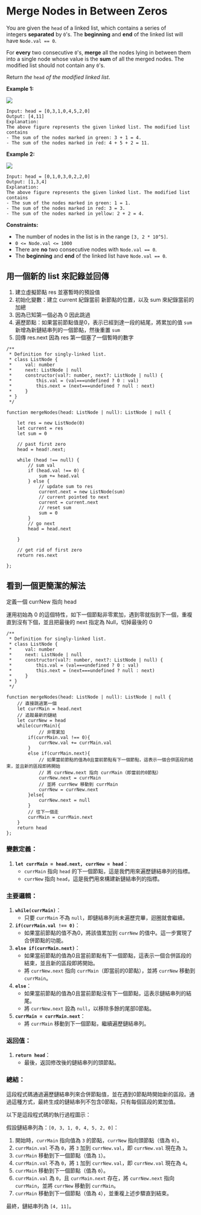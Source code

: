 # **Merge Nodes in Between Zeros**

You are given the `head` of a linked list, which contains a series of integers **separated** by `0`'s. The **beginning** and **end** of the linked list will have `Node.val == 0`.

For **every** two consecutive `0`'s, **merge** all the nodes lying in between them into a single node whose value is the **sum** of all the merged nodes. The modified list should not contain any `0`'s.

Return *the* `head` *of the modified linked list*.

**Example 1:**

![](https://assets.leetcode.com/uploads/2022/02/02/ex1-1.png)

```
Input: head = [0,3,1,0,4,5,2,0]
Output: [4,11]
Explanation:
The above figure represents the given linked list. The modified list contains
- The sum of the nodes marked in green: 3 + 1 = 4.
- The sum of the nodes marked in red: 4 + 5 + 2 = 11.

```
**Example 2:**

![](https://assets.leetcode.com/uploads/2022/02/02/ex2-1.png)

```
Input: head = [0,1,0,3,0,2,2,0]
Output: [1,3,4]
Explanation:
The above figure represents the given linked list. The modified list contains
- The sum of the nodes marked in green: 1 = 1.
- The sum of the nodes marked in red: 3 = 3.
- The sum of the nodes marked in yellow: 2 + 2 = 4.

```

**Constraints:**

- The number of nodes in the list is in the range `[3, 2 * 10^5]`.
- `0 <= Node.val <= 1000`
- There are **no** two consecutive nodes with `Node.val == 0`.
- The **beginning** and **end** of the linked list have `Node.val == 0`.

## 用一個新的 list 來記錄並回傳

1. 建立虛擬節點 res 並塞暫時的預設值
2. 初始化變數：建立 current 紀錄當前 新節點的位置，以及 sum 來紀錄當前的加總
3. 因為已知第一個必為 0 因此跳過
4. 遍歷節點：如果當前節點值是0，表示已經到達一段的結尾，將累加的值 `sum` 新增為新鏈結串列的一個節點，然後重置 `sum`
5. 回傳 res.next 因為 res 第一個塞了一個暫時的數字

```tsx
/**
 * Definition for singly-linked list.
 * class ListNode {
 *     val: number
 *     next: ListNode | null
 *     constructor(val?: number, next?: ListNode | null) {
 *         this.val = (val===undefined ? 0 : val)
 *         this.next = (next===undefined ? null : next)
 *     }
 * }
 */

function mergeNodes(head: ListNode | null): ListNode | null {

    let res = new ListNode(0)
    let current = res
    let sum = 0

    // past first zero
    head = head!.next;

    while (head !== null) {
        // sum val
        if (head.val !== 0) {
            sum += head.val
        } else {
            // update sum to res
            current.next = new ListNode(sum)
            // current pointed to next
            current = current.next
            // reset sum
            sum = 0
        }
        // go next
        head = head.next

    }

    // get rid of first zero
    return res.next

};
```

## 看到一個更簡潔的解法

定義一個 currNew 指向 head

運用初始為 0 的這個特性，如下一個節點非零累加，遇到零就指到下一個，重複直到沒有下個，並且把最後的 next 指定為 Null，切掉最後的 0

```tsx
/**
 * Definition for singly-linked list.
 * class ListNode {
 *     val: number
 *     next: ListNode | null
 *     constructor(val?: number, next?: ListNode | null) {
 *         this.val = (val===undefined ? 0 : val)
 *         this.next = (next===undefined ? null : next)
 *     }
 * }
 */

function mergeNodes(head: ListNode | null): ListNode | null {
    // 直接跳過第一個
    let currMain = head.next
    // 追蹤最新的鏈結
    let currNew = head
    while(currMain){
		    // 非零累加
        if(currMain.val !== 0){
            currNew.val += currMain.val
        }
        else if(currMain.next){
            // 如果當前節點的值為0且當前節點有下一個節點，這表示一個合併區段的結束，並且新的區段即將開始
            // 將 currNew.next 指向 currMain（即當前的0節點）
            currNew.next = currMain
            // 並將 currNew 移動到 currMain
            currNew = currNew.next
        }else{
            currNew.next = null
        }
        // 往下一個走
        currMain = currMain.next
    }
    return head
};
```

### 變數定義：

1. **`let currMain = head.next, currNew = head`**：
    - `currMain` 指向 `head` 的下一個節點，這是我們用來遍歷鏈結串列的指標。
    - `currNew` 指向 `head`，這是我們用來構建新鏈結串列的指標。

### 主要邏輯：

1. **`while(currMain)`**：
    - 只要 `currMain` 不為 `null`，即鏈結串列尚未遍歷完畢，迴圈就會繼續。
2. **`if(currMain.val !== 0)`**：
    - 如果當前節點的值不為0，將該值累加到 `currNew` 的值中。這一步實現了合併節點的功能。
3. **`else if(currMain.next)`**：
    - 如果當前節點的值為0且當前節點有下一個節點，這表示一個合併區段的結束，並且新的區段即將開始。
    - 將 `currNew.next` 指向 `currMain`（即當前的0節點），並將 `currNew` 移動到 `currMain`。
4. **`else`**：
    - 如果當前節點的值為0且當前節點沒有下一個節點，這表示鏈結串列的結尾。
    - 將 `currNew.next` 設為 `null`，以移除多餘的尾部0節點。
5. **`currMain = currMain.next`**：
    - 將 `currMain` 移動到下一個節點，繼續遍歷鏈結串列。

### 返回值：

1. **`return head`**：
    - 最後，返回修改後的鏈結串列的頭節點。

### 總結：

這段程式碼通過遍歷鏈結串列來合併節點值，並在遇到0節點時開始新的區段。通過這種方式，最終生成的鏈結串列不包含0節點，只有每個區段的累加值。

以下是這段程式碼的執行過程圖示：

假設鏈結串列為：`[0, 3, 1, 0, 4, 5, 2, 0]`：

1. 開始時，`currMain` 指向值為 `3` 的節點，`currNew` 指向頭節點（值為 `0`）。
2. `currMain.val` 不為 `0`，將 `3` 加到 `currNew.val`，即 `currNew.val` 現在為 `3`。
3. `currMain` 移動到下一個節點（值為 `1`）。
4. `currMain.val` 不為 `0`，將 `1` 加到 `currNew.val`，即 `currNew.val` 現在為 `4`。
5. `currMain` 移動到下一個節點（值為 `0`）。
6. `currMain.val` 為 `0`，且 `currMain.next` 存在，將 `currNew.next` 指向 `currMain`，並將 `currNew` 移動到 `currMain`。
7. `currMain` 移動到下一個節點（值為 `4`），並重複上述步驟直到結束。

最終，鏈結串列為 `[4, 11]`。